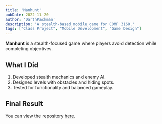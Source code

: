 ```yaml
---
title: 'Manhunt'
pubDate: 2022-11-20
author: 'DarthPackman'
description: 'A stealth-based mobile game for COMP 3160.'
tags: ["Class Project", "Mobile Development", "Game Design"]
---
```


**Manhunt** is a stealth-focused game where players avoid detection while completing objectives.

## What I Did

1. Developed stealth mechanics and enemy AI.
2. Designed levels with obstacles and hiding spots.
3. Tested for functionality and balanced gameplay.

## Final Result

You can view the repository [here](https://github.com/DarthPackman/Manhunt).
